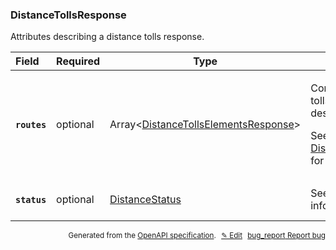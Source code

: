 <!--- This is a generated file, do not edit! -->
<!--- [START woosmap_http_schema_distancetollsresponse] -->
<h3 class="schema-object" id="DistanceTollsResponse">DistanceTollsResponse</h3>

Attributes describing a distance tolls response.

| Field                                                                                                      | Required | Type                                                                                                         | Description                                                                                                                                                                                                                              |
| :--------------------------------------------------------------------------------------------------------- | -------- | ------------------------------------------------------------------------------------------------------------ | ---------------------------------------------------------------------------------------------------------------------------------------------------------------------------------------------------------------------------------------- |
| <h4 id="DistanceTollsResponse-routes" class="add-link schema-object-property-key"><code>routes</code></h4> | optional | Array&lt;[DistanceTollsElementsResponse](#DistanceTollsElementsResponse "DistanceTollsElementsResponse")&gt; | <div class="ref-property-description"><p>Contains an array of routes with tolls informations from origin to destination</p><p>See <a href="#DistanceTollsElementsResponse">DistanceTollsElementsResponse</a> for more information.</div> |
| <h4 id="DistanceTollsResponse-status" class="add-link schema-object-property-key"><code>status</code></h4> | optional | [DistanceStatus](#DistanceStatus "DistanceStatus")                                                           | See [DistanceStatus](#DistanceStatus "DistanceStatus") for more information.                                                                                                                                                             |

<p style="text-align: right; font-size: smaller;">Generated from the <a data-label="openapi-github" href="https://github.com/woosmap/openapi-specification" title="Woosmap OpenAPI Specification" class="external">OpenAPI specification</a>.
<a data-label="openapi-github-woosmap-http-schema-distancetollsresponse" data-action="edit" style="margin-left: 5px;" href="https://github.com/woosmap/openapi-specification/blob/main/specification/schemas/DistanceTollsResponse.yml" title="Edit on GitHub">✎ Edit</a>
<a data-label="openapi-github-woosmap-http-schema-distancetollsresponse" data-action="bug" style="margin-left: 5px;" href="https://github.com/woosmap/openapi-specification/issues/new?assignees=&labels=type%3A+bug%2C+triage+me&template=bug_report.md&title=[schemas] Bug - DistanceTollsResponse" title="File bug for schemas on GitHub"><span class="material-icons">bug_report</span> Report bug</a>
</p>

<!--- [END woosmap_http_schema_distancetollsresponse] -->
